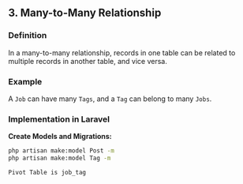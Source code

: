 ## 3. Many-to-Many Relationship

### Definition

In a many-to-many relationship, records in one table can be related to multiple records in another table, and vice versa.

### Example

A `Job` can have many `Tags`, and a `Tag` can belong to many `Jobs`.

### Implementation in Laravel

**Create Models and Migrations:**

```bash
php artisan make:model Post -m
php artisan make:model Tag -m

Pivot Table is job_tag

```